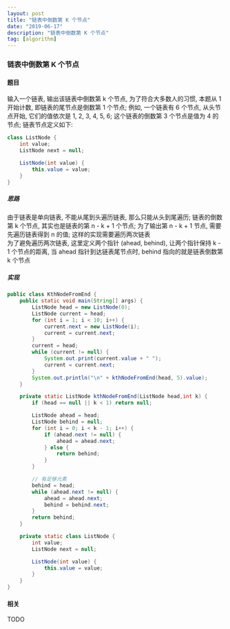 ```yaml
---
layout: post
title: "链表中倒数第 K 个节点"
date: "2019-06-17"
description: "链表中倒数第 K 个节点"
tag: [algorithm]
---
```


### 链表中倒数第 K 个节点

#### 题目
输入一个链表, 输出该链表中倒数第 k 个节点, 为了符合大多数人的习惯, 本题从 1 开始计数, 即链表的尾节点是倒数第 1 个节点; 例如, 一个链表有 6 个节点, 从头节点开始, 它们的值依次是 1, 2, 3, 4, 5, 6; 这个链表的倒数第 3 个节点是值为 4 的节点; 链表节点定义如下:
```Java
class ListNode {
    int value;
    ListNode next = null;

    ListNode(int value) {
        this.value = value;
    }
}
```

##### 思路
由于链表是单向链表, 不能从尾到头遍历链表, 那么只能从头到尾遍历; 链表的倒数第 k 个节点, 其实也是链表的第 n - k + 1 个节点; 为了输出第 n - k + 1 节点, 需要先遍历链表得到 n 的值; 这样的实现需要遍历两次链表  
为了避免遍历两次链表, 这里定义两个指针 (ahead, behind), 让两个指针保持 k - 1 个节点的距离, 当 ahead 指针到达链表尾节点时, behind 指向的就是链表倒数第 k 个节点

##### 实现
```Java
public class KthNodeFromEnd {
    public static void main(String[] args) {
        ListNode head = new ListNode(0);
        ListNode current = head;
        for (int i = 1; i < 10; i++) {
            current.next = new ListNode(i);
            current = current.next;
        }
        current = head;
        while (current != null) {
            System.out.print(current.value + " ");
            current = current.next;
        }
        System.out.println("\n" + kthNodeFromEnd(head, 5).value);
    }

    private static ListNode kthNodeFromEnd(ListNode head,int k) {
        if (head == null || k < 1) return null;

        ListNode ahead = head;
        ListNode behind = null;
        for (int i = 0; i < k - 1; i++) {
            if (ahead.next != null) {
                ahead = ahead.next;
            } else {
                return behind;
            }
        }

        // 有足够元素
        behind = head;
        while (ahead.next != null) {
            ahead = ahead.next;
            behind = behind.next;
        }
        return behind;
    }

    private static class ListNode {
        int value;
        ListNode next = null;

        ListNode(int value) {
            this.value = value;
        }
    }
}
```

#### 相关
TODO

